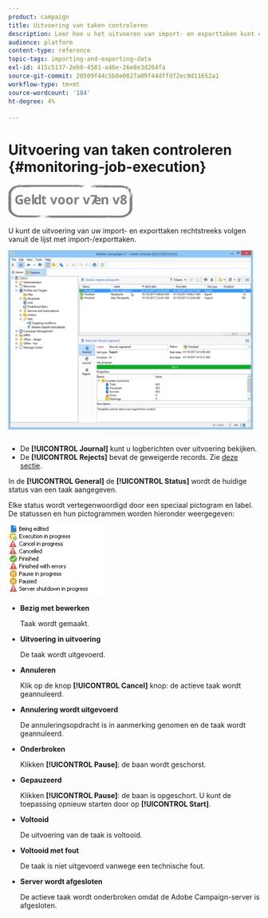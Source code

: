 ```yaml
---
product: campaign
title: Uitvoering van taken controleren
description: Leer hoe u het uitvoeren van import- en exporttaken kunt controleren.
audience: platform
content-type: reference
topic-tags: importing-and-exporting-data
exl-id: 415c5137-2eb0-4581-a46e-26e8e3d264fa
source-git-commit: 20509f44c5b8e0827a09f44dffdf2ec9d11652a1
workflow-type: tm+mt
source-wordcount: '184'
ht-degree: 4%

---
```


# Uitvoering van taken controleren {#monitoring-job-execution}

![](../../assets/common.svg)

U kunt de uitvoering van uw import- en exporttaken rechtstreeks volgen vanuit de lijst met import-/exporttaken.

![](assets/s_ncs_user_export_list_and_details.png)

* De **[!UICONTROL Journal]** kunt u logberichten over uitvoering bekijken.
* De **[!UICONTROL Rejects]** bevat de geweigerde records. Zie [deze sectie](../../platform/using/executing-import-jobs.md#behavior-in-the-event-of-an-error).

In de **[!UICONTROL General]** de **[!UICONTROL Status]** wordt de huidige status van een taak aangegeven.

Elke status wordt vertegenwoordigd door een speciaal pictogram en label. De statussen en hun pictogrammen worden hieronder weergegeven:

![](assets/s_ncs_user_export_status.png)

* **Bezig met bewerken**

   Taak wordt gemaakt.

* **Uitvoering in uitvoering**

   De taak wordt uitgevoerd.

* **Annuleren**

   Klik op de knop **[!UICONTROL Cancel]** knop: de actieve taak wordt geannuleerd.

* **Annulering wordt uitgevoerd**

   De annuleringsopdracht is in aanmerking genomen en de taak wordt geannuleerd.

* **Onderbroken**

   Klikken **[!UICONTROL Pause]**: de baan wordt geschorst.

* **Gepauzeerd**

   Klikken **[!UICONTROL Pause]**: de baan is opgeschort. U kunt de toepassing opnieuw starten door op **[!UICONTROL Start]**.

* **Voltooid**

   De uitvoering van de taak is voltooid.

* **Voltooid met fout**

   De taak is niet uitgevoerd vanwege een technische fout.

* **Server wordt afgesloten**

   De actieve taak wordt onderbroken omdat de Adobe Campaign-server is afgesloten.
